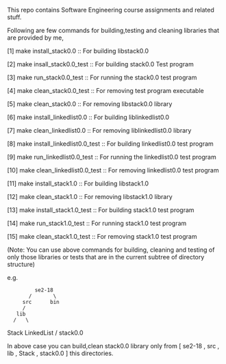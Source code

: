 This repo contains Software Engineering course assignments and related stuff.

Following are few commands for building,testing and cleaning libraries that are provided by me,

[1]     make install_stack0.0               :: For building libstack0.0

[2]     make insall_stack0.0_test           :: For building stack0.0 Test program

[3]     make run_stack0.0_test              :: For running the stack0.0 test program

[4]     make clean_stack0.0_test            :: For removing test program executable

[5]     make clean_stack0.0                 :: For removing libstack0.0 library 

[6]     make install_linkedlist0.0          :: For building liblinkedlist0.0

[7]     make clean_linkedlist0.0            :: For removing liblinkedlist0.0 library

[8]     make install_linkedlist0.0_test     :: For building linkedlist0.0 test program

[9]     make run_linkedlist0.0_test         :: For running the linkedlist0.0 test program

[10]    make clean_linkedlist0.0_test       :: For removing linkedlist0.0 test program

[11]    make install_stack1.0               :: For building libstack1.0

[12]    make clean_stack1.0                 :: For removing libstack1.0 library

[13]    make install_stack1.0_test          :: For building stack1.0 test program

[14]    make run_stack1.0_test              :: For running  stack1.0 test program

[15]    make clean_stack1.0_test            :: For removing stack1.0 test program

(Note: You can use above commands for building, cleaning and testing of only those libraries or tests that are in the current subtree of directory structure)

e.g.


             se2-18
           /       \
         src      bin
         /
       lib
      /   \
   Stack  LinkedList
    /
stack0.0


In above case you can build,clean stack0.0 library only from [ se2-18 , src , lib , Stack , stack0.0 ] this directories.

